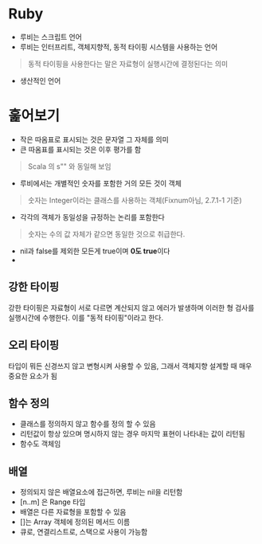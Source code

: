 # Ruby

- 루비는 스크립트 언어
- 루비는 인터프리트, 객체지향적, 동적 타이핑 시스템을 사용하는 언어
> 동적 타이핑을 사용한다는 말은 자료형이 실행시간에 결정된다는 의미
- 생산적인 언어
# 훑어보기
- 작은 따옴표로 표시되는 것은 문자열 그 자체를 의미
- 큰 따옴표를 표시되는 것은 이후 평가를 함
> Scala 의 s"" 와 동일해 보임
- 루비에서는 개별적인 숫자를 포함한 거의 모든 것이 객체
> 숫자는 Integer이라는 클래스를 사용하는 객체(Fixnum아님, 2.7.1-1 기준)
- 각각의 객체가 동일성을 규정하는 논리를 포함한다
> 숫자는 수의 값 자체가 같으면 동일한 것으로 취급한다.
- nil과 false를 제외한 모든게 true이며 **0도 true**이다
- 
## 강한 타이핑

강한 타이핑은 자료형이 서로 다르면 계산되지 않고 에러가 발생하며 이러한 형 검사를 실행시간에 수행한다.
이를 "동적 타이핑"이라고 한다.

## 오리 타이핑

타입이 뭐든 신경쓰지 않고 변형시켜 사용할 수 있음, 그래서 객체지향 설계할 때 매우 중요한 요소가 됨

## 함수 정의

- 클래스를 정의하지 않고 함수를 정의 할 수 있음
- 리턴값이 항상 있으며 명시하지 않는 경우 마지막 표현이 나타내는 값이 리턴됨
- 함수도 객체임

## 배열
- 정의되지 않은 배열요소에 접근하면, 루비는 nil을 리턴함
- [n..m] 은 Range 타입
- 배열은 다른 자료형을 포함할 수 있음
- []는 Array 객체에 정의된 메서드 이름
- 큐로, 연결리스트로, 스택으로 사용이 가능함
